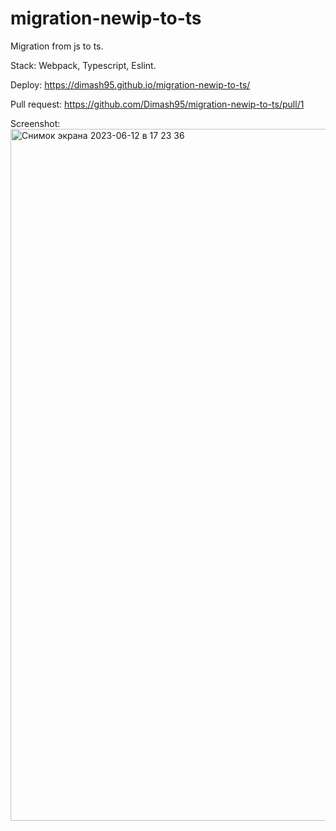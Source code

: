 # migration-newip-to-ts
Migration from js to ts. 

Stack: Webpack, Typescript, Eslint. 

Deploy: https://dimash95.github.io/migration-newip-to-ts/

Pull request: https://github.com/Dimash95/migration-newip-to-ts/pull/1

Screenshot:
<img width="1107" alt="Снимок экрана 2023-06-12 в 17 23 36" src="https://github.com/Dimash95/migration-newip-to-ts/assets/95445413/9eb910fb-da7a-4045-841e-973bbbe3c27d">


